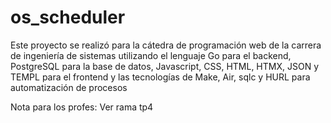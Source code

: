 # os_scheduler
Este proyecto se realizó para la cátedra de programación web de la carrera de ingeniería de sistemas utilizando el lenguaje Go para el backend, PostgreSQL para la base de datos, Javascript, CSS, HTML, HTMX, JSON y TEMPL para el frontend y las tecnologías de Make, Air, sqlc y HURL para automatización de procesos

Nota para los profes: Ver rama tp4 
